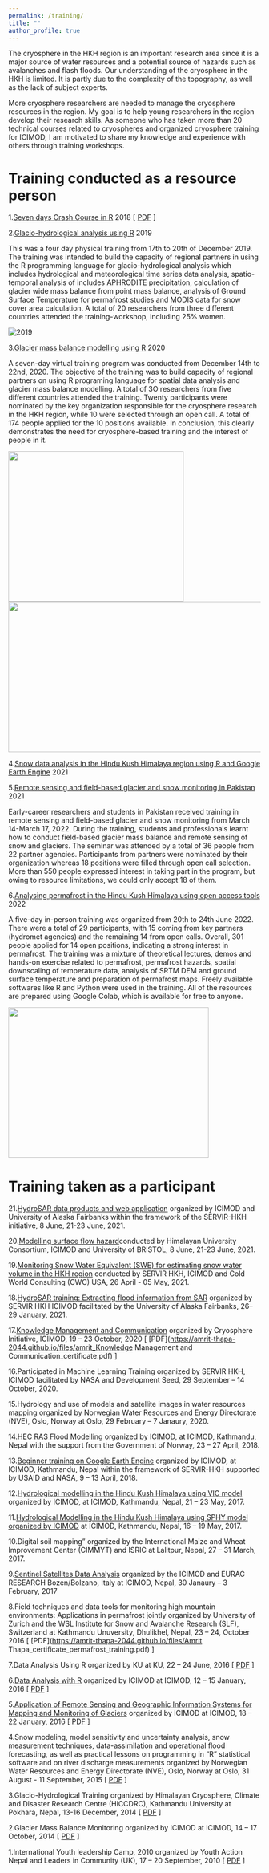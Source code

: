 ```yaml
---
permalink: /training/
title: ""
author_profile: true
---
```


The cryosphere in the HKH region is an important research area since it is a major source of water resources and a potential source of hazards such as avalanches and flash floods. Our understanding of the cryosphere in the HKH is limited. It is partly due to the complexity of the topography, as well as the lack of subject experts.

More cryosphere researchers are needed to manage the cryosphere resources in the region. My goal is to help young researchers in the region develop their research skills. As someone who has taken more than 20 technical courses related to cryospheres and organized cryosphere training for ICIMOD, I am motivated to share my knowledge and experience with others through training workshops.

# Training conducted as a resource person
1.[Seven days Crash Course in R](https://greenhood.org/events/crash-course-in-r-programming/) 2018 [ [PDF](https://amrit-thapa-2044.github.io/files/amrit_R_trainer_greenhood_nepal.pdf) ]

2.[Glacio-hydrological analysis using R](https://www.icimod.org/event/glacio-hydrological-analysis-using-r/) 2019

This was a four day physical training from 17th to 20th of December 2019. The training was intended to build the capacity of regional partners in using the R programming language for glacio-hydrological analysis which includes hydrological and meteorological time series data analysis, spatio-temporal analysis of includes APHRODITE precipitation, calculation of glacier wide mass balance from point mass balance, analysis of Ground Surface Temperature for permafrost studies and MODIS data for snow cover area calculation. A total of 20 researchers from three different countries attended the training-workshop, including 25% women.


![2019](/images/R_training_2019.jpg)


3.[Glacier mass balance modelling using R](https://www.icimod.org/event/glacier-mass-balance-modelling-using-r/) 2020

A seven-day virtual training program was conducted from December 14th to 22nd, 2020. The objective of the training was to build capacity of regional partners on using R programing language for spatial data analysis and glacier mass balance modelling. A total of 3O researchers from five different countries attended the training. Twenty participants were nominated by the key organization responsible for the cryosphere research in the HKH region, while 10 were selected through an open call. A total of 174 people applied for the 10 positions available. In conclusion, this clearly demonstrates the need for cryosphere-based training and the interest of people in it.

<img src="/images/training_country_stat_2020.png" width="350" height="300"> <img src="/images/training_2020.png" width="650" height="300">

4.[Snow data analysis in the Hindu Kush Himalaya region using R and Google Earth Engine](https://www.icimod.org/event/snow-data-analysis-in-the-hindu-kush-himalaya-region-using-r-and-google-earth-engine/) 2021

5.[Remote sensing and field-based glacier and snow monitoring in Pakistan](https://www.icimod.org/event/remote-sensing-and-field-based-glacier-and-snow-monitoring-in-pakistan/) 2021

Early-career researchers and students in Pakistan received training in remote sensing and field-based glacier and snow monitoring from March 14-March 17, 2022. During the training, students and professionals learnt how to conduct field-based glacier mass balance and remote sensing of snow and glaciers. The seminar was attended by a total of 36 people from 22 partner agencies. Participants from partners were nominated by their organization whereas 18 positions were filled through open call selection. More than 550 people expressed interest in taking part in the program, but owing to resource limitations, we could only accept 18 of them.

6.[Analysing permafrost in the Hindu Kush Himalaya using open access tools](https://www.icimod.org/event/analysing-permafrost-in-the-hindu-kush-himalaya-using-open-access-tools/) 2022

A five-day in-person training was organized from 20th to 24th June 2022. There were a total of 29 participants, with 15 coming from key partners (hydromet agencies) and the remaining 14 from open calls. Overall, 301 people applied for 14 open positions, indicating a strong interest in permafrost. The training was a mixture of theoretical lectures, demos and hands-on exercise related to permafrost, permafrost hazards, spatial downscaling of temperature data, analysis of SRTM DEM and ground surface temperature and preparation of permafrost maps. Freely available softwares like R and Python were used in the training. All of the resources are prepared using Google Colab, which is available for free to anyone.

<img src="/images/ICIMOD_permafrost_training_2022.jpg" width="400" height="300">

# Training taken as a participant
21.[HydroSAR data products and web application](https://servir.icimod.org/events/orientation-training-on-hydrosar-data-products-and-web-application/) organized by ICIMOD and University of Alaska Fairbanks within the framework of the SERVIR-HKH initiative, 8 June, 21-23 June, 2021.

20.[Modelling surface flow hazard](https://www.huc-hkh.org/events/modelling-surface-flow-hazards)conducted by Himalayan University Consortium, ICIMOD and University of BRISTOL, 8 June, 21-23 June, 2021.

19.[Monitoring Snow Water Equivalent (SWE) for estimating snow water volume in the HKH region](https://servir.icimod.org/events/monitoring-snow-water-equivalent-swe-for-estimating-snow-water-volume-in-the-hkh-region/) conducted by SERVIR HKH, ICIMOD and Cold World Consulting (CWC) USA, 26 April - 05 May, 2021.

18.[HydroSAR training: Extracting flood information from SAR](https://servir.icimod.org/events/hydrosar-training-extracting-flood-information-from-sar/) organized by SERVIR HKH ICIMOD facilitated by the University of Alaska Fairbanks, 26– 29 January, 2021.

17.[Knowledge Management and Communication](https://www.icimod.org/event/introductory-training-on-knowledge-management-and-communication/) organized by Cryosphere Initiative, ICIMOD, 19 – 23 October, 2020 [ [PDF](https://amrit-thapa-2044.github.io/files/amrit_Knowledge Management and Communication_certificate.pdf) ]

16.Participated in Machine Learning Training organized by SERVIR HKH, ICIMOD facilitated by NASA and Development Seed, 29 September – 14 October, 2020.

15.Hydrology and use of models and satellite images in water resources mapping organized by Norwegian Water Resources and Energy Directorate (NVE), Oslo, Norway at Oslo, 29 February – 7 Janaury, 2020.

14.[HEC RAS Flood Modelling](https://www.icimod.org/event/training-on-hec-ras-flood-modelling/) organized by ICIMOD, at ICIMOD, Kathmandu, Nepal with the support from the Government of Norway, 23 – 27 April, 2018.

13.[Beginner training on Google Earth Engine](https://servir.icimod.org/news/google-earth-engine-training-workshop-gives-exposure-professionals-and-students-mapping-our/) organized by ICIMOD, at ICIMOD, Kathmandu, Nepal within the framework of SERVIR-HKH supported by USAID and NASA, 9 – 13 April, 2018.

12.[Hydrological modelling in the Hindu Kush Himalaya using VIC model](https://servir.icimod.org/events/regional-training-on-glacio-hydrological-modelling-in-the-hindu-kush-himalaya/) organized by ICIMOD, at ICIMOD, Kathmandu, Nepal, 21 – 23 May, 2017.

11.[Hydrological Modelling in the Hindu Kush Himalaya using SPHY model organized by ICIMOD](https://servir.icimod.org/events/regional-training-on-glacio-hydrological-modelling-in-the-hindu-kush-himalaya/) at ICIMOD, Kathmandu, Nepal, 16 – 19 May, 2017.

10.Digital soil mapping” organized by the International Maize and Wheat Improvement Center (CIMMYT) and ISRIC at Lalitpur, Nepal, 27 – 31 March, 2017.

9.[Sentinel Satellites Data Analysis](https://servir.icimod.org/events/training-on-sentinel-satellites-data-analysis/) organized by the ICIMOD and EURAC RESEARCH Bozen/Bolzano, Italy at ICIMOD, Nepal, 30 Janaury – 3 February, 2017

8.Field techniques and data tools for monitoring high mountain environments: Applications in permafrost jointly organized by University of Zurich and the WSL Institute for Snow and Avalanche Research (SLF), Switzerland at Kathmandu Unuversity, Dhulikhel, Nepal, 23 – 24, October 2016 [ [PDF](https://amrit-thapa-2044.github.io/files/Amrit Thapa_certificate_permafrost_training.pdf) ]

7.Data Analysis Using R organized by KU at KU, 22 – 24 June, 2016 [ [PDF](https://amrit-thapa-2044.github.io/files/amrit_KU_R_training_certificate.pdf) ]

6.[Data Analysis with R](https://www.icimod.org/event/introduction-to-data-analysis-with-rintroduction-to-data-analysis-with-r/) organized by ICIMOD at ICIMOD, 12 – 15 January, 2016 [ [PDF](https://amrit-thapa-2044.github.io/files/amrit_icimod_data_analysis_in_R.pdf) ]

5.[Application of Remote Sensing and Geographic Information Systems for Mapping and Monitoring of Glaciers](https://www.icimod.org/event/training-on-application-of-remote-sensing-and-geographical-information-systems-for-mapping-and-monitoring-of-glaciers/) organized by ICIMOD at ICIMOD, 18 – 22 January, 2016 [ [PDF](https://amrit-thapa-2044.github.io/files/amrit_icimod_glacier_remote_sensing_GIS.pdf) ]

4.Snow modeling, model sensitivity and uncertainty analysis, snow measurement techniques, data-assimilation and operational flood forecasting, as well as practical lessons on programming in “R” statistical software and on river discharge measurements organized by Norwegian Water Resources and Energy Directorate (NVE), Oslo, Norway at Oslo, 31 August - 11 September, 2015 [ [PDF](https://amrit-thapa-2044.github.io/files/amrit_NVE_snowAMP_training_certificate.pdf) ]

3.Glacio-Hydrological Training organized by Himalayan Cryosphere, Climate and Disaster Research Centre (HiCCDRC), Kathmandu University at Pokhara, Nepal, 13-16 December, 2014 [ [PDF](https://amrit-thapa-2044.github.io/files/amrit_glacio_hydrology_training_KU.pdf) ]

2.Glacier Mass Balance Monitoring organized by ICIMOD at ICIMOD, 14 – 17 October, 2014 [ [PDF](https://amrit-thapa-2044.github.io/files/amrit_icimod_glacier_mass_balance.pdf) ]

1.International Youth leadership Camp, 2010 organized by Youth Action Nepal and Leaders in Community (UK), 17 – 20 September, 2010 [ [PDF](https://amrit-thapa-2044.github.io/files/amrit_R_trainer_greenhood_nepal.pdf) ]
